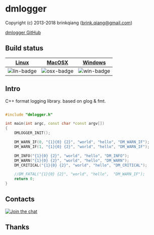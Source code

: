 # dmlogger

Copyright (c) 2013-2018 brinkqiang (brink.qiang@gmail.com)

[dmlogger GitHub](https://github.com/brinkqiang/dmlogger)

## Build status
| [Linux][lin-link] | [MacOSX][osx-link] | [Windows][win-link] |
| :---------------: | :----------------: | :-----------------: |
| ![lin-badge]      | ![osx-badge]       | ![win-badge]        |

[lin-badge]: https://travis-ci.org/brinkqiang/dmlogger.svg?branch=master "Travis build status"
[lin-link]:  https://travis-ci.org/brinkqiang/dmlogger "Travis build status"
[osx-badge]: https://travis-ci.org/brinkqiang/dmlogger.svg?branch=master "Travis build status"
[osx-link]:  https://travis-ci.org/brinkqiang/dmlogger "Travis build status"
[win-badge]: https://ci.appveyor.com/api/projects/status/github/brinkqiang/dmlogger?branch=master&svg=true "AppVeyor build status"
[win-link]:  https://ci.appveyor.com/project/brinkqiang/dmlogger "AppVeyor build status"

## Intro
C++ format logging library. based on glog & fmt.
```cpp

#include "dmlogger.h"

int main(int argc, const char *const argv[])
{
    DMLOGGER_INIT();

    DM_WARN_IF(0, "{1}{0} {2}", "world", "hello", "DM_WARN_IF");
    DM_WARN_IF(1, "{1}{0} {2}", "world", "hello", "DM_WARN_IF");

    DM_INFO("{1}{0} {2}", "world", "hello", "DM_INFO");
    DM_WARN("{1}{0} {2}", "world", "hello", "DM_WARN");
    DM_CRITICAL("{1}{0} {2}", "world", "hello", "DM_CRITICAL");

    //DM_FATAL("{1}{0} {2}", "world", "hello",  "DM_WARN_IF");
    return 0;
}

```
## Contacts
[![Join the chat](https://badges.gitter.im/brinkqiang/dmlogger/Lobby.svg)](https://gitter.im/brinkqiang/dmlogger)

## Thanks
